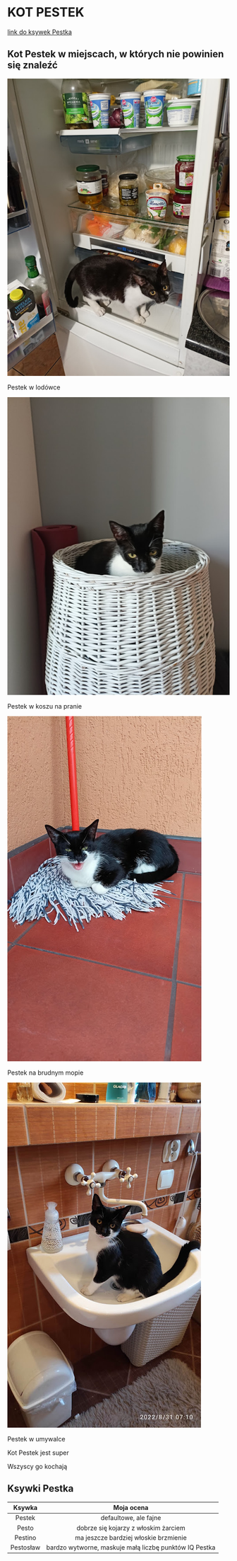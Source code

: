 # KOT PESTEK

[link do ksywek Pestka](#ksywki_pestka)

## Kot Pestek w miejscach, w których nie powinien się znaleźć

![pestek1](pestek1.jpg)

Pestek w lodówce

![pestek2](pestek2.jpg)

Pestek w koszu na pranie

![pestek3](pestek3.jpg)

Pestek na brudnym mopie

![pestek4](pestek4.jpg)

Pestek w umywalce

Kot Pestek jest super

Wszyscy go kochają

## Ksywki Pestka

|Ksywka|Moja ocena|
|:----:|:----:|
|Pestek|defaultowe, ale fajne|
|Pesto|dobrze się kojarzy z włoskim żarciem|
|Pestino|ma jeszcze bardziej włoskie brzmienie|
|Pestosław|bardzo wytworne, maskuje małą liczbę punktów IQ Pestka|

